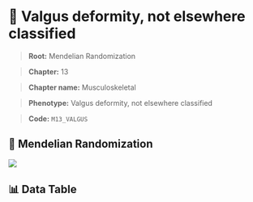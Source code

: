 # 🧪 Valgus deformity, not elsewhere classified

> **Root:** Mendelian Randomization

> **Chapter:** 13  

> **Chapter name:** Musculoskeletal

> **Phenotype:** Valgus deformity, not elsewhere classified  

> **Code:** `M13_VALGUS`

## 🧬 Mendelian Randomization  

<img src="/MR/Figures/Forward/M13_VALGUS.png"/>

## 📊 Data Table

<CsvTableMRF src="/MR/Data/Forward/M13_VALGUS.csv"/>
